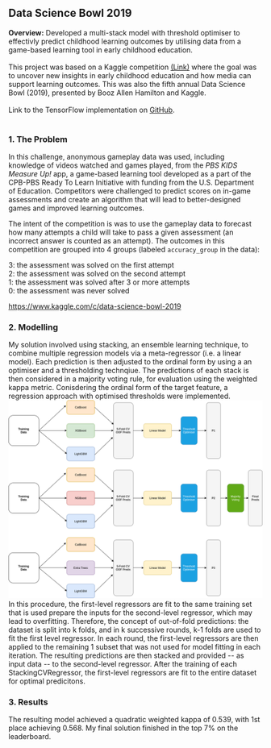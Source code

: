 ## Data Science Bowl 2019

**Overview:** 
Developed a multi-stack model with threshold optimiser to effectivly predict childhood learning outcomes by utilising data from a game-based learning tool in early childhood education.
<br><br>
This project was based on a Kaggle competition [(Link)](https://www.kaggle.com/c/data-science-bowl-2019) where the goal was to uncover new insights in early childhood education and how media can support learning outcomes. This was also the fifth annual Data Science Bowl (2019), presented by Booz Allen Hamilton and Kaggle.
<br><br>
Link to the TensorFlow implementation on [GitHub](https://github.com/leomuckley/DataScienceBowl-2019).
<br><br>

### 1. The Problem

In this challenge, anonymous gameplay data was used, including knowledge of videos watched and games played, 
from the <em>PBS KIDS Measure Up!</em> app, a game-based learning tool developed as a part of the CPB-PBS Ready To Learn Initiative
with funding from the U.S. Department of Education. 
Competitors were challenged to predict scores on in-game assessments and create an algorithm that will lead to better-designed 
games and improved learning outcomes.

The intent of the competition is was to use the gameplay data to forecast how many attempts a child will take to pass a given
assessment (an incorrect answer is counted as an attempt). The outcomes in this competition are grouped into 4 groups 
(labeled  `accuracy_group`  in the data):

3: the assessment was solved on the first attempt<br/>
2: the assessment was solved on the second attempt<br/>
1: the assessment was solved after 3 or more attempts<br/>
0: the assessment was never solved<br/>

<https://www.kaggle.com/c/data-science-bowl-2019>

### 2. Modelling

My solution involved using stacking, an ensemble learning technique, to combine multiple regression models via a meta-regressor (i.e. a linear model). Each prediction is then adjusted to the ordinal form by using a an optimiser and a thresholding technqiue. The predictions of each stack is then considered in a majority voting rule, for evaluation using the weighted kappa metric. 
Conisdering the ordinal form of the target feature, a regression approach with optimised thresholds were implemented.
<br>
<img src="images/ds-bowl19.png?raw=true"/>
In this procedure, the first-level regressors are fit to the same training set that is used prepare the inputs for the second-level regressor, which may lead to overfitting. Therefore, the concept of out-of-fold predictions: the dataset is split into k folds, and in k successive rounds, k-1 folds are used to fit the first level regressor. In each round, the first-level regressors are then applied to the remaining 1 subset that was not used for model fitting in each iteration. The resulting predictions are then stacked and provided -- as input data -- to the second-level regressor. After the training of each StackingCVRegressor, the first-level regressors are fit to the entire dataset for optimal predicitons.
<br>

### 3. Results

The resulting model achieved a quadratic weighted kappa of 0.539, with 1st place achieving 0.568. My final solution finished in the top 7% on the leaderboard.

